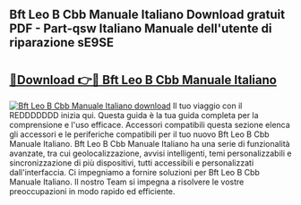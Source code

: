 ## Bft Leo B Cbb Manuale Italiano Download gratuit PDF - Part-qsw Italiano Manuale dell'utente di riparazione sE9SE

# <h2><a href="http://dfd1jtb.blite.top/?on=Bft+Leo+B+Cbb+Manuale+Italiano">🔗Download 👉🔴 Bft Leo B Cbb Manuale Italiano</a></h2>

[![Bft Leo B Cbb Manuale Italiano download](https://i.imgur.com/lujVjoI.png)](http://dfd1jtb.blite.top/?on=Bft+Leo+B+Cbb+Manuale+Italiano)
Il tuo viaggio con il REDDDDDDD inizia qui. Questa guida è la tua guida completa per la comprensione e l'uso efficace. Accessori compatibili questa sezione elenca gli accessori e le periferiche compatibili per il tuo nuovo Bft Leo B Cbb Manuale Italiano. Bft Leo B Cbb Manuale Italiano ha una serie di funzionalità avanzate, tra cui geolocalizzazione, avvisi intelligenti, temi personalizzabili e sincronizzazione di più dispositivi, tutti accessibili e personalizzati dall'interfaccia. Ci impegniamo a fornire soluzioni per Bft Leo B Cbb Manuale Italiano. Il nostro Team si impegna a risolvere le vostre preoccupazioni in modo rapido ed efficiente.
